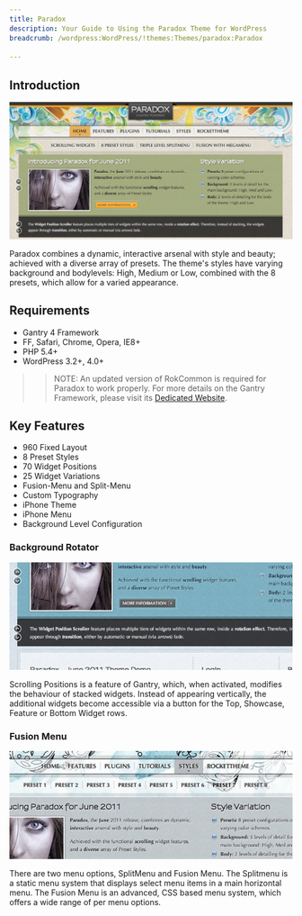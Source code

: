 ```yaml
---
title: Paradox
description: Your Guide to Using the Paradox Theme for WordPress
breadcrumb: /wordpress:WordPress/!themes:Themes/paradox:Paradox

---
```


Introduction
------------

![](assets/paradox.png)

Paradox combines a dynamic, interactive arsenal with style and beauty; achieved with a diverse array of presets. The theme's styles have varying background and bodylevels: High, Medium or Low, combined with the 8 presets, which allow for a varied appearance.

Requirements
------------

* Gantry 4 Framework
* FF, Safari, Chrome, Opera, IE8+
* PHP 5.4+
* WordPress 3.2+, 4.0+

> > NOTE: An updated version of RokCommon is required for Paradox to work properly. For more details on the Gantry Framework, please visit its [Dedicated Website](http://www.gantry.org/).

Key Features
------------

* 960 Fixed Layout
* 8 Preset Styles
* 70 Widget Positions
* 25 Widget Variations
* Fusion-Menu and Split-Menu
* Custom Typography
* iPhone Theme
* iPhone Menu
* Background Level Configuration

### Background Rotator

![](assets/ft-2.jpg)

Scrolling Positions is a feature of Gantry, which, when activated, modifies the behaviour of stacked widgets. Instead of appearing vertically, the additional widgets become accessible via a button for the Top, Showcase, Feature or Bottom Widget rows.

### Fusion Menu

![](assets/ft-3.jpg)

There are two menu options, SplitMenu and Fusion Menu. The Splitmenu is a static menu system that displays select menu items in a main horizontal menu. The Fusion Menu is an advanced, CSS based menu system, which offers a wide range of per menu options.
